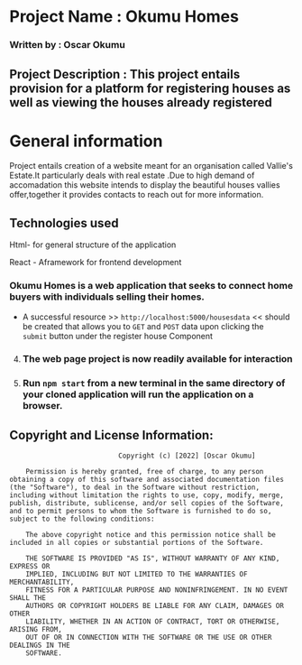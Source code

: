 # Project Name : Okumu Homes


### Written by : Oscar Okumu

 ## Project Description : This project entails provision for a platform for registering houses as well as viewing the houses already registered
 # General information
Project entails creation of a website meant for an organisation called Vallie's Estate.It particularly deals with real estate .Due to high demand of accomadation this website intends to display the beautiful houses vallies offer,together it provides contacts to reach out for more information.
 ## Technologies used
   Html- for general structure of the application
   
   React - Aframework for frontend development
 ### Okumu Homes is a web application that seeks to connect home buyers with individuals selling their homes.
   - A successful resource >> `http://localhost:5000/housesdata` << should be created that allows you to `GET` and `POST` data upon clicking the ` submit` button under the register house Component


4.  ###  The web page project is now readily available for interaction

5.  ### Run `npm start` from a new terminal in the same directory of your cloned application will run the application on a browser.

## Copyright and License Information: 
                               Copyright (c) [2022] [Oscar Okumu]

        Permission is hereby granted, free of charge, to any person obtaining a copy of this software and associated documentation files (the "Software"), to deal in the Software without restriction, including without limitation the rights to use, copy, modify, merge, publish, distribute, sublicense, and/or sell copies of the Software, and to permit persons to whom the Software is furnished to do so, subject to the following conditions:
        
        The above copyright notice and this permission notice shall be included in all copies or substantial portions of the Software.

        THE SOFTWARE IS PROVIDED "AS IS", WITHOUT WARRANTY OF ANY KIND, EXPRESS OR
        IMPLIED, INCLUDING BUT NOT LIMITED TO THE WARRANTIES OF MERCHANTABILITY,
        FITNESS FOR A PARTICULAR PURPOSE AND NONINFRINGEMENT. IN NO EVENT SHALL THE
        AUTHORS OR COPYRIGHT HOLDERS BE LIABLE FOR ANY CLAIM, DAMAGES OR OTHER
        LIABILITY, WHETHER IN AN ACTION OF CONTRACT, TORT OR OTHERWISE, ARISING FROM,
        OUT OF OR IN CONNECTION WITH THE SOFTWARE OR THE USE OR OTHER DEALINGS IN THE
        SOFTWARE.
